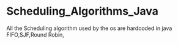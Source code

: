 # Scheduling_Algorithms_Java
All the Scheduling algorithm used by the os are hardcoded in java
FIFO,SJF,Round Robin,
